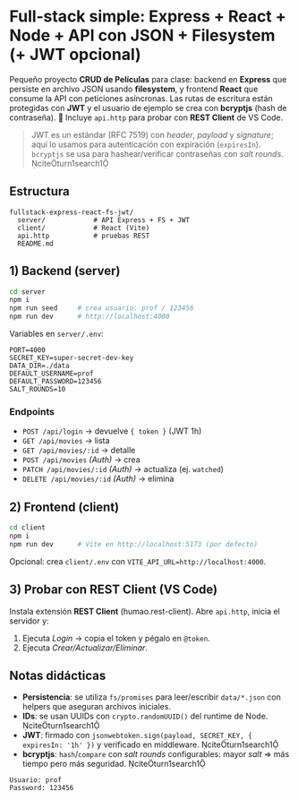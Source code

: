 # Full‑stack simple: Express + React + Node + API con JSON + Filesystem (+ JWT opcional)

Pequeño proyecto **CRUD de Películas** para clase: backend en **Express** que persiste en archivo JSON usando **filesystem**, y frontend **React** que consume la API con peticiones asíncronas. Las rutas de escritura están protegidas con **JWT** y el usuario de ejemplo se crea con **bcryptjs** (hash de contraseña). 🧪 Incluye `api.http` para probar con **REST Client** de VS Code. 

> JWT es un estándar (RFC 7519) con *header*, *payload* y *signature*; aquí lo usamos para autenticación con expiración (`expiresIn`). `bcryptjs` se usa para hashear/verificar contraseñas con *salt rounds*. citeturn1search1

## Estructura
```
fullstack-express-react-fs-jwt/
  server/            # API Express + FS + JWT
  client/            # React (Vite)
  api.http           # pruebas REST
  README.md
```

## 1) Backend (server)
```bash
cd server
npm i
npm run seed     # crea usuario: prof / 123456
npm run dev      # http://localhost:4000
```
Variables en `server/.env`:
```
PORT=4000
SECRET_KEY=super-secret-dev-key
DATA_DIR=./data
DEFAULT_USERNAME=prof
DEFAULT_PASSWORD=123456
SALT_ROUNDS=10
```

### Endpoints
- `POST /api/login` → devuelve `{ token }` (JWT 1h)
- `GET /api/movies` → lista
- `GET /api/movies/:id` → detalle
- `POST /api/movies` *(Auth)* → crea
- `PATCH /api/movies/:id` *(Auth)* → actualiza (ej. `watched`)
- `DELETE /api/movies/:id` *(Auth)* → elimina

## 2) Frontend (client)
```bash
cd client
npm i
npm run dev      # Vite en http://localhost:5173 (por defecto)
```
Opcional: crea `client/.env` con `VITE_API_URL=http://localhost:4000`.

## 3) Probar con REST Client (VS Code)
Instala extensión **REST Client** (humao.rest-client). Abre `api.http`, inicia el servidor y:
1. Ejecuta *Login* → copia el token y pégalo en `@token`.
2. Ejecuta *Crear/Actualizar/Eliminar*.

## Notas didácticas
- **Persistencia**: se utiliza `fs/promises` para leer/escribir `data/*.json` con helpers que aseguran archivos iniciales.
- **IDs**: se usan UUIDs con `crypto.randomUUID()` del runtime de Node. citeturn1search1
- **JWT**: firmado con `jsonwebtoken.sign(payload, SECRET_KEY, { expiresIn: '1h' })` y verificado en middleware. citeturn1search1
- **bcryptjs**: `hash`/`compare` con *salt rounds* configurables: mayor *salt* ⇒ más tiempo pero más seguridad. citeturn1search1

```
Usuario: prof
Password: 123456
```
